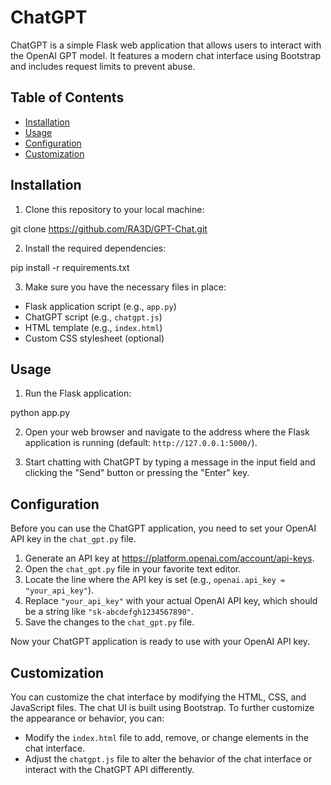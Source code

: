 # ChatGPT

ChatGPT is a simple Flask web application that allows users to interact with the OpenAI GPT model. It features a modern chat interface using Bootstrap and includes request limits to prevent abuse.

## Table of Contents

- [Installation](#installation)
- [Usage](#usage)
- [Configuration](#configuration)
- [Customization](#customization)

## Installation

1. Clone this repository to your local machine:

git clone https://github.com/RA3D/GPT-Chat.git


2. Install the required dependencies:

pip install -r requirements.txt


3. Make sure you have the necessary files in place:

- Flask application script (e.g., `app.py`)
- ChatGPT script (e.g., `chatgpt.js`)
- HTML template (e.g., `index.html`)
- Custom CSS stylesheet (optional)

## Usage

1. Run the Flask application:

python app.py


2. Open your web browser and navigate to the address where the Flask application is running (default: `http://127.0.0.1:5000/`).

3. Start chatting with ChatGPT by typing a message in the input field and clicking the "Send" button or pressing the "Enter" key.

## Configuration

Before you can use the ChatGPT application, you need to set your OpenAI API key in the `chat_gpt.py` file.

1. Generate an API key at https://platform.openai.com/account/api-keys.
2. Open the `chat_gpt.py` file in your favorite text editor.
3. Locate the line where the API key is set (e.g., `openai.api_key = "your_api_key"`).
4. Replace `"your_api_key"` with your actual OpenAI API key, which should be a string like `"sk-abcdefgh1234567890"`.
5. Save the changes to the `chat_gpt.py` file.

Now your ChatGPT application is ready to use with your OpenAI API key.

## Customization

You can customize the chat interface by modifying the HTML, CSS, and JavaScript files. 
The chat UI is built using Bootstrap. 
To further customize the appearance or behavior, you can:

- Modify the `index.html` file to add, remove, or change elements in the chat interface.
- Adjust the `chatgpt.js` file to alter the behavior of the chat interface or interact with the ChatGPT API differently.

